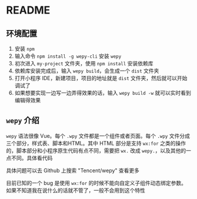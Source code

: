 # README

## 环境配置

1. 安装 `npm`
2. 输入命令 `npm install -g wepy-cli` 安装 `wepy`
3. 初次进入 `my-project` 文件夹，使用 `npm install` 安装依赖库
4. 依赖库安装完成后，输入 `wepy build`，会生成一个 `dist` 文件夹
5. 打开小程序 IDE，新建项目，项目的地址就是 `dist` 文件夹，然后就可以开始调试了
6. 如果想要实现一边写一边弄得效果的话，输入 `wepy build -w` 就可以实时看到编辑得效果

## `wepy` 介绍

`wepy` 语法很像 Vue。每个 `.wpy` 文件都是一个组件或者页面。每个 `.wpy` 文件分成三个部分，样式表、脚本和HTML。其中 HTML 部分是支持 `wx:for` 之类的操作的，脚本部分和小程序原生代码有点不同，需要把 `wx.` 改成 `wepy.`，以及其他的一点不同。具体看代码

具体问题可以去 Github 上搜索 "Tencent/wepy" 查看更多

目前已知的一个 bug 是使用 `wx:for` 的时候不能向自定义子组件动态绑定参数。如果不知道我在说什么的话就不管了，一般不会用到这个特性
